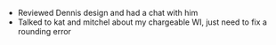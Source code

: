 - Reviewed Dennis design and had a chat with him
- Talked to kat and mitchel about my chargeable WI, just need to fix a rounding error